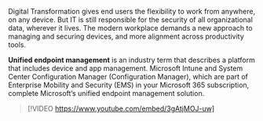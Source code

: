 Digital Transformation gives end users the flexibility to work from anywhere, on any device. But IT is still responsible for the security of all organizational data, wherever it lives. The modern workplace demands a new approach to managing and securing devices, and more alignment across productivity tools.  

**Unified endpoint management** is an industry term that describes a platform that includes device and app management. Microsoft Intune and System Center Configuration Manager (Configuration Manager), which are part of Enterprise Mobility and Security (EMS) in your Microsoft 365 subscription, complete Microsoft’s unified endpoint management solution. 
 
 
 
 

>[!VIDEO https://www.youtube.com/embed/3gAtjMOJ-uw]